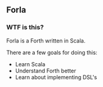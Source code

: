 ## Forla

### WTF is this?

Forla is a Forth written in Scala.

There are a few goals for doing this:
* Learn Scala
* Understand Forth better
* Learn about implementing DSL's
